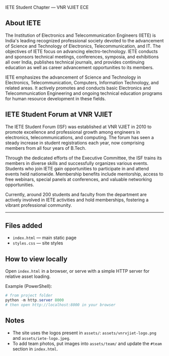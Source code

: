 IETE Student Chapter — VNR VJIET ECE

## About IETE

The Institution of Electronics and Telecommunication Engineers (IETE) is India's leading recognized professional society devoted to the advancement of Science and Technology of Electronics, Telecommunication, and IT. The objectives of IETE focus on advancing electro-technology. IETE conducts and sponsors technical meetings, conferences, symposia, and exhibitions all over India, publishes technical journals, and provides continuing education as well as career advancement opportunities to its members.

IETE emphasizes the advancement of Science and Technology in Electronics, Telecommunication, Computers, Information Technology, and related areas. It actively promotes and conducts basic Electronics and Telecommunication Engineering and ongoing technical education programs for human resource development in these fields.

## IETE Student Forum at VNR VJIET

The IETE Student Forum (ISF) was established at VNR VJIET in 2010 to promote excellence and professional growth among engineers in electronics, telecommunications, and computing. The forum has seen a steady increase in student registrations each year, now comprising members from all four years of B.Tech.

Through the dedicated efforts of the Executive Committee, the ISF trains its members in diverse skills and successfully organizes various events. Students who join IETE gain opportunities to participate in and attend events held nationwide. Membership benefits include mentorship, access to free webinars, special panels at conferences, and valuable networking opportunities.

Currently, around 200 students and faculty from the department are actively involved in IETE activities and hold memberships, fostering a vibrant professional community.

---

## Files added

- `index.html` — main static page
- `styles.css` — site styles

## How to view locally

Open `index.html` in a browser, or serve with a simple HTTP server for relative asset loading.

Example (PowerShell):

```powershell
# from project folder
python -m http.server 8000
# then open http://localhost:8000 in your browser
```

## Notes

- The site uses the logos present in `assets/`: `assets/vnrvjiet-logo.png` and `assets/iete-logo.jpeg`.
- To add team photos, put images into `assets/team/` and update the `#team` section in `index.html`.